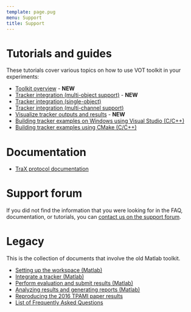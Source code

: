 ```yaml
---
template: page.pug
menu: Support
title: Support
---
```



# Tutorials and guides

These tutorials cover various topics on how to use VOT toolkit in your experiments:

- [Toolkit overview](overview.html) - **NEW**
- [Tracker integration (multi-object support)](integration_multiobject.html) - **NEW**
- [Tracker integration (single-object)](integration.html)
- [Tracker integration (multi-channel support)](integration_channels.html)
- [Visualize tracker outputs and results](visualization.html) - **NEW**
- [Building tracker examples on Windows using Visual Studio (C/C++)](visualstudio.html)
- [Building tracker examples using CMake (C/C++)](cmake.html)

# Documentation

- [TraX protocol documentation](http://trax.readthedocs.io/)

# Support forum

If you did not find the information that you were looking for in the FAQ, documentation, or tutorials, you can <a href="https://groups.google.com/forum/?hl=en#!forum/votchallenge-help"> contact us on the support forum</a>.


# Legacy 

This is the collection of documents that involve the old Matlab toolkit.

- [Setting up the workspace (Matlab)](legacy_workspace.html)
- [Integrate a tracker (Matlab)](legacy_integration.html)
- [Perform evaluation and submit results (Matlab)](legacy_perfeval.html)
- [Analyzing results and generating reports (Matlab)](legacy_analysis.html)
- [Reproducing the 2016 TPAMI paper results](legacy_tpami.html)
- [List of Frequently Asked Questions](legacy_faq.html)
